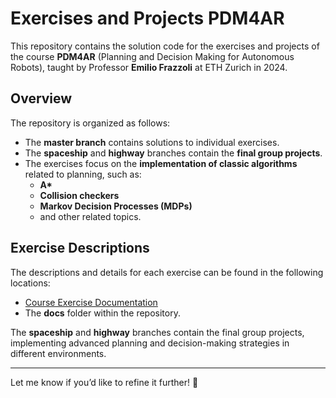 # Exercises and Projects PDM4AR
This repository contains the solution code for the exercises and projects of the course **PDM4AR** (Planning and Decision Making for Autonomous Robots), taught by Professor **Emilio Frazzoli** at ETH Zurich in 2024.

## Overview
The repository is organized as follows:
- The **master branch** contains solutions to individual exercises.
- The **spaceship** and **highway** branches contain the **final group projects**.
- The exercises focus on the **implementation of classic algorithms** related to planning, such as:
  - **A\***
  - **Collision checkers**
  - **Markov Decision Processes (MDPs)**
  - and other related topics.

## Exercise Descriptions
The descriptions and details for each exercise can be found in the following locations:
- [Course Exercise Documentation](https://pdm4ar.github.io/exercises/)
- The **docs** folder within the repository.

The **spaceship** and **highway** branches contain the final group projects, implementing advanced planning and decision-making strategies in different environments.

---

Let me know if you’d like to refine it further! 🚀
